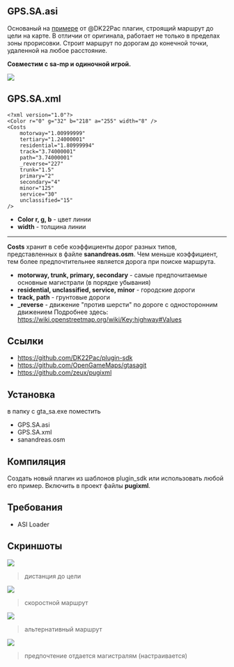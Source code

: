 ## GPS.SA.asi
Основаный на [примере](https://github.com/DK22Pac/plugin-sdk/tree/master/examples/GPS) от @DK22Pac плагин, строящий маршрут до цели на карте. В отличии от оригинала, работает не только в пределах зоны прорисовки. Строит маршрут по дорогам до конечной точки, удаленной на любое расстояние.

**Совместим с sa-mp и одиночной игрой.**

![](https://i.imgur.com/OsqcAdN.png)

## GPS.SA.xml
```
<?xml version="1.0"?>
<Color r="0" g="32" b="218" a="255" width="8" />
<Costs
	motorway="1.00999999"
	tertiary="1.24000001"
	residential="1.80999994"
	track="3.74000001"
	path="3.74000001"
	_reverse="227"
	trunk="1.5"
	primary="2"
	secondary="4"
	minor="125"
	service="30"
	unclassified="15"
/>
```
* **Color r, g, b** - цвет линии
* **width** - толщина линии
----
**Costs** хранит в себе коэффициенты дорог разных типов, представленных в файле **sanandreas.osm**. Чем меньше коэффициент, тем более предпочтительнее является дорога при поиске маршрута.
* **motorway, trunk, primary, secondary** - самые предпочитаемые основные магистрали (в порядке убывания)
* **residential, unclassified, service, minor** - городские дороги
* **track, path** - грунтовые дороги
* **_reverse** - движение "против шерсти" по дороге с односторонним движением
Подробнее здесь: https://wiki.openstreetmap.org/wiki/Key:highway#Values

## Ссылки
- https://github.com/DK22Pac/plugin-sdk
- https://github.com/OpenGameMaps/gtasagit
- https://github.com/zeux/pugixml

## Установка
в папку с gta_sa.exe поместить
- GPS.SA.asi
- GPS.SA.xml
- sanandreas.osm

## Компиляция
Создать новый плагин из шаблонов plugin_sdk или использовать любой его пример. Включить в проект файлы **pugixml**.

## Требования
- ASI Loader

## Скриншоты

![](https://i.imgur.com/FfZwGiS.png)
> дистанция до цели

![](https://i.imgur.com/OsqcAdN.png)
> скоростной маршрут

![](https://i.imgur.com/7fwz5RB.png)
> альтернативный маршрут

![](https://i.imgur.com/ZlFaNw1.png)
> предпочтение отдается магистралям (настраивается)
